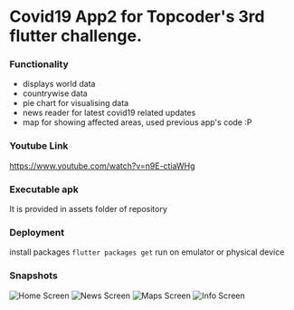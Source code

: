 # Covid19 App2 for Topcoder's 3rd flutter challenge.

### Functionality
- displays world data
- countrywise data
- pie chart for visualising data
- news reader for latest covid19 related updates
- map for showing affected areas, used previous app's code :P
  

### Youtube Link
https://www.youtube.com/watch?v=n9E-ctiaWHg

### Executable apk
It is provided in assets folder of repository

### Deployment
install packages
```flutter packages get```
run on emulator or physical device

### Snapshots

![Home Screen](assets/img/home.png)
![News Screen](assets/img/news.png)
![Maps Screen](assets/img/map.png)
![Info Screen](assets/img/info.png)